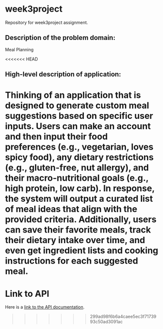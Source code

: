 # week3project
Repository for week3project assignment.

## Description of the problem domain:
Meal Planning

<<<<<<< HEAD
## High-level description of application:
Thinking of an application that is designed to generate custom meal suggestions based on specific user inputs. 
Users can make an account and then input their food preferences (e.g., vegetarian, loves spicy food), any dietary
restrictions (e.g., gluten-free, nut allergy), and their macro-nutritional goals (e.g., high protein, low carb). 
In response, the system will output a curated list of meal ideas that align with the provided criteria. Additionally,
users can save their favorite meals, track their dietary intake over time, and even get ingredient lists and cooking 
instructions for each suggested meal.
=======




# Link to API
Here is a [link to the API documentation](https://developer.edamam.com/food-database-api-docs).

>>>>>>> 299ad98f6b6a4caee5ec3f7173993c50ad3091ac

